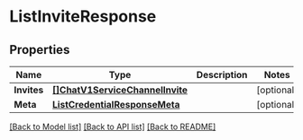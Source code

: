 # ListInviteResponse

## Properties
Name | Type | Description | Notes
------------ | ------------- | ------------- | -------------
**Invites** | [**[]ChatV1ServiceChannelInvite**](chat.v1.service.channel.invite.md) |  |[optional] 
**Meta** | [**ListCredentialResponseMeta**](ListCredentialResponse_meta.md) |  |[optional] 

[[Back to Model list]](../README.md#documentation-for-models) [[Back to API list]](../README.md#documentation-for-api-endpoints) [[Back to README]](../README.md)


